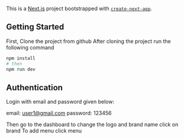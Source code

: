 This is a [Next.js](https://nextjs.org/) project bootstrapped with [`create-next-app`](https://github.com/vercel/next.js/tree/canary/packages/create-next-app).

## Getting Started

First, Clone the project from github
After cloning the project run the following command

```bash
npm install
# then
npm run dev

```

## Authentication
Login with email and password given below:

email: user1@gmail.com
password: 123456

Then go to the dashboard to change the logo and brand name click on brand 
To add menu click menu 